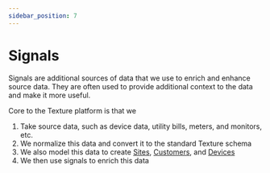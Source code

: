 ```yaml
---
sidebar_position: 7
---
```


# Signals
Signals are additional sources of data that we use to enrich and enhance source data. They are often used to provide additional context to the data and make it more useful.

Core to the Texture platform is that we

1. Take source data, such as device data, utility bills, meters, and monitors, etc.
2. We normalize this data and convert it to the standard Texture schema
3. We also model this data to create [Sites](./sites), [Customers](./customers), and [Devices](./devices)
4. We then use signals to enrich this data

